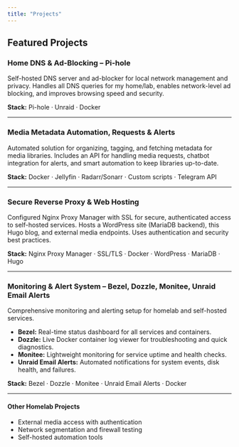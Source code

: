 ```yaml
---
title: "Projects"
---
```


## Featured Projects

### Home DNS & Ad-Blocking – Pi-hole

Self-hosted DNS server and ad-blocker for local network management and privacy. Handles all DNS queries for my home/lab, enables network-level ad blocking, and improves browsing speed and security.

**Stack:** Pi-hole · Unraid · Docker

---

### Media Metadata Automation, Requests & Alerts

Automated solution for organizing, tagging, and fetching metadata for media libraries. Includes an API for handling media requests, chatbot integration for alerts, and smart automation to keep libraries up-to-date.

**Stack:** Docker · Jellyfin · Radarr/Sonarr · Custom scripts · Telegram API

---

### Secure Reverse Proxy & Web Hosting

Configured Nginx Proxy Manager with SSL for secure, authenticated access to self-hosted services. Hosts a WordPress site (MariaDB backend), this Hugo blog, and external media endpoints. Uses authentication and security best practices.

**Stack:** Nginx Proxy Manager · SSL/TLS · Docker · WordPress · MariaDB · Hugo

---

### Monitoring & Alert System – Bezel, Dozzle, Monitee, Unraid Email Alerts

Comprehensive monitoring and alerting setup for homelab and self-hosted services.  
- **Bezel:** Real-time status dashboard for all services and containers.  
- **Dozzle:** Live Docker container log viewer for troubleshooting and quick diagnostics.  
- **Monitee:** Lightweight monitoring for service uptime and health checks.  
- **Unraid Email Alerts:** Automated notifications for system events, disk health, and failures.

**Stack:** Bezel · Dozzle · Monitee · Unraid Email Alerts · Docker

---

#### Other Homelab Projects

- External media access with authentication
- Network segmentation and firewall testing
- Self-hosted automation tools